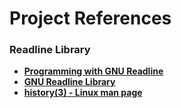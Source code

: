 # Project References

### Readline Library
+ **[Programming with GNU Readline](https://web.mit.edu/gnu/doc/html/rlman_2.html)**
+ **[GNU Readline Library](https://tiswww.case.edu/php/chet/readline/readline.html)**
+ **[history(3) - Linux man page](https://linux.die.net/man/3/history)**